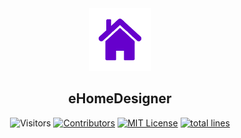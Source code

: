 <div align="center">
 <img src="docs/img/eHomeDesignerIcon.png" weight="100px" height="100px" />
 <h2>eHomeDesigner</h2>

 ![Visitors](http://estruyf-github.azurewebsites.net/api/VisitorHit?user=KurnakovMaksim&repo=eHomeDesigner&countColor=%237B1E7A&style=flat)
 [![Contributors](https://img.shields.io/badge/contributors-1-orange.svg?style=flat)](https://github.com/KurnakovMaksim/eHomeDesigner/graphs/contributors)
 [![MIT License](https://img.shields.io/github/license/KurnakovMaksim/eHomeDesigner?color=%230b0&style=flat)](https://github.com/KurnakovMaksim/eHomeDesigner/blob/main/LICENSE)
 [![total lines](https://tokei.rs/b1/github/KurnakovMaksim/eHomeDesigner?color=%230b0&style=flat)](https://tokei.rs/b1/github/KurnakovMaksim/eHomeDesigner?color=%230b0&style=flat-square)
 
</div>
